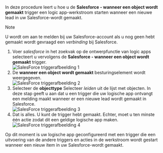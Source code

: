 In deze procedure leert u hoe u de **Salesforce - wanneer een object wordt gemaakt** trigger een logic app-werkstroom starten wanneer een nieuwe lead in uw Salesforce-wordt gemaakt.

> [!NOTE]
> U wordt om aan te melden bij uw Salesforce-account als u nog geen hebt gemaakt wordt gevraagd een *verbinding* bij Salesforce.  
> 
> 

1. Voer *salesforce* in het zoekvak op de ontwerpfunctie van logic apps selecteert u vervolgens de **Salesforce - wanneer een object wordt gemaakt** trigger.  
   ![SalesForce triggerafbeelding 1](./media/connectors-create-api-salesforce/trigger-1.png)   
2. De **wanneer een object wordt gemaakt** besturingselement wordt weergegeven.  
   ![SalesForce triggerafbeelding 2](./media/connectors-create-api-salesforce/trigger-2.png)   
3. Selecteer de **objecttype** Selecteer *leiden* uit de lijst met objecten. In deze stap geeft u aan dat u een trigger die uw logische app ontvangt een melding maakt wanneer er een nieuwe lead wordt gemaakt in Salesforce.   
   ![SalesForce triggerafbeelding 3](./media/connectors-create-api-salesforce/trigger-3.png)   
4. Dat is alles. U kunt de trigger hebt gemaakt. Echter, moet u ten minste één actie zodat dit een geldige logische app maken.    
   ![SalesForce triggerafbeelding 4](./media/connectors-create-api-salesforce/trigger-4.png)   

Op dit moment is uw logische app geconfigureerd met een trigger die een uitvoering van de andere triggers en acties in de werkstroom wordt gestart wanneer een nieuw item in uw Salesforce-wordt gemaakt.  

